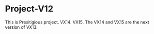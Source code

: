 # Project-V12


This is Presitigious project.
VX14.
VX15.
The VX14 and VX15 are the next version of VX13.
